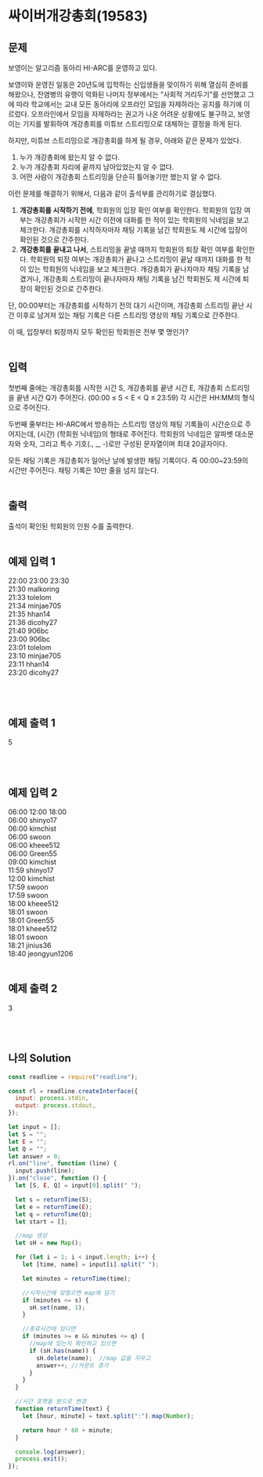 # 싸이버개강총회(19583)

## 문제
보영이는 알고리즘 동아리 HI-ARC를 운영하고 있다.

보영이와 운영진 일동은 20년도에 입학하는 신입생들을 맞이하기 위해 열심히 준비를 해왔으나, 전염병의 유행이 악화된 나머지 정부에서는 “사회적 거리두기”를 선언했고 그에 따라 학교에서는 교내 모든 동아리에 오프라인 모임을 자제하라는 공지를 하기에 이르렀다. 오프라인에서 모임을 자제하라는 권고가 나온 어려운 상황에도 불구하고, 보영이는 기지를 발휘하여 개강총회를 미튜브 스트리밍으로 대체하는 결정을 하게 된다.

하지만, 미튜브 스트리밍으로 개강총회를 하게 될 경우, 아래와 같은 문제가 있었다.

1. 누가 개강총회에 왔는지 알 수 없다.
2. 누가 개강총회 자리에 끝까지 남아있었는지 알 수 없다.
3. 어떤 사람이 개강총회 스트리밍을 단순히 틀어놓기만 했는지 알 수 없다.


이런 문제를 해결하기 위해서, 다음과 같이 출석부를 관리하기로 결심했다.

1. **개강총회를 시작하기 전에**, 학회원의 입장 확인 여부를 확인한다. 학회원의 입장 여부는 개강총회가 시작한 시간 이전에 대화를 한 적이 있는 학회원의 닉네임을 보고 체크한다. 개강총회를 시작하자마자 채팅 기록을 남긴 학회원도 제 시간에 입장이 확인된 것으로 간주한다.
2. **개강총회를 끝내고 나서**, 스트리밍을 끝낼 때까지 학회원의 퇴장 확인 여부를 확인한다. 학회원의 퇴장 여부는 개강총회가 끝나고 스트리밍이 끝날 때까지 대화를 한 적이 있는 학회원의 닉네임을 보고 체크한다. 개강총회가 끝나자마자 채팅 기록을 남겼거나, 개강총회 스트리밍이 끝나자마자 채팅 기록을 남긴 학회원도 제 시간에 퇴장이 확인된 것으로 간주한다.  


단, 00:00부터는 개강총회를 시작하기 전의 대기 시간이며, 개강총회 스트리밍 끝난 시간 이후로 남겨져 있는 채팅 기록은 다른 스트리밍 영상의 채팅 기록으로 간주한다.

이 때, 입장부터 퇴장까지 모두 확인된 학회원은 전부 몇 명인가?
<br/>
<br/>

## 입력
첫번째 줄에는 개강총회를 시작한 시간 S, 개강총회를 끝낸 시간 E, 개강총회 스트리밍을 끝낸 시간 Q가 주어진다. (00:00 ≤ S < E < Q ≤ 23:59)
각 시간은 HH:MM의 형식으로 주어진다.

두번째 줄부터는 HI-ARC에서 방송하는 스트리밍 영상의 채팅 기록들이 시간순으로 주어지는데, (시간) (학회원 닉네임)의 형태로 주어진다. 학회원의 닉네임은 알파벳 대소문자와 숫자, 그리고 특수 기호(., _, -)로만 구성된 문자열이며 최대 20글자이다.

모든 채팅 기록은 개강총회가 일어난 날에 발생한 채팅 기록이다. 즉 00:00~23:59의 시간만 주어진다. 채팅 기록은 10만 줄을 넘지 않는다.
<br/>
<br/>

## 출력
출석이 확인된 학회원의 인원 수를 출력한다.
<br/>
<br/>

## 예제 입력 1
22:00 23:00 23:30
<br/>21:30 malkoring
<br/>21:33 tolelom
<br/>21:34 minjae705
<br/>21:35 hhan14
<br/>21:36 dicohy27
<br/>21:40 906bc
<br/>23:00 906bc
<br/>23:01 tolelom
<br/>23:10 minjae705
<br/>23:11 hhan14
<br/>23:20 dicohy27

<br/>
<br/>

## 예제 출력 1
5

<br/>
<br/>

## 예제 입력 2
06:00 12:00 18:00
<br/>06:00 shinyo17
<br/>06:00 kimchist
<br/>06:00 swoon
<br/>06:00 kheee512
<br/>06:00 Green55
<br/>09:00 kimchist
<br/>11:59 shinyo17
<br/>12:00 kimchist
<br/>17:59 swoon
<br/>17:59 swoon
<br/>18:00 kheee512
<br/>18:01 swoon
<br/>18:01 Green55
<br/>18:01 kheee512
<br/>18:01 swoon
<br/>18:21 jinius36
<br/>18:40 jeongyun1206
<br/>
<br/>

## 예제 출력 2
3

<br/>
<br/>


## 나의 Solution

```javascript
const readline = require("readline");

const rl = readline.createInterface({
  input: process.stdin,
  output: process.stdout,
});

let input = [];
let S = "";
let E = "";
let Q = "";
let answer = 0;
rl.on("line", function (line) {
  input.push(line);
}).on("close", function () {
  let [S, E, Q] = input[0].split(" ");

  let s = returnTime(S);
  let e = returnTime(E);
  let q = returnTime(Q);
  let start = [];

  //map 생성
  let sH = new Map();

  for (let i = 1; i < input.length; i++) {
    let [time, name] = input[i].split(" ");

    let minutes = returnTime(time);

    //시작시간에 맞췄으면 map에 담기
    if (minutes <= s) {
      sH.set(name, 1);
    }

    //종료시간에 있다면
    if (minutes >= e && minutes <= q) {
      //map에 있는지 확인하고 있으면
      if (sH.has(name)) {
        sH.delete(name);  //map 값을 지우고
        answer++; //카운트 증가
      }
    }
  }

  //시간 포맷을 분으로 변경
  function returnTime(text) {
    let [hour, minute] = text.split(":").map(Number);

    return hour * 60 + minute;
  }

  console.log(answer);
  process.exit();
});
```